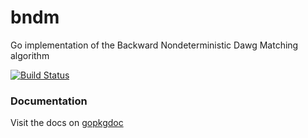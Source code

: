 bndm
====

Go implementation of the Backward Nondeterministic Dawg Matching algorithm

[![Build Status](https://travis-ci.org/bakins/bndm.png)](https://travis-ci.org/bakins/bndm)

### Documentation

Visit the docs on [gopkgdoc](http://godoc.org/github.com/bakins/bndm)


